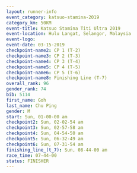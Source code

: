 ```yaml
---
layout: runner-info 
event_category: katsuo-stamina-2019 
category_km: 50KM 
event-title: Katsuo Stamina Titi Ultra 2019 
event-location: Hulu Langat, Selangor, Malaysia 
event-logo: 
event-date: 03-15-2019 
checkpoint-name2: CP 1 (T-2) 
checkpoint-name3: CP 2 (T-3) 
checkpoint-name4: CP 3 (T-4) 
checkpoint-name5: CP 4 (T-5) 
checkpoint-name6: CP 5 (T-6) 
checkpoint-name8: Finishing Line (T-7) 
overall_rank: 96
gender_rank: 74
bib: 5114
first_name: Goh
last_name: Chu Ping
gender: M
start: Sun, 01-00-00 am
checkpoint2: Sun, 02-02-54 am
checkpoint3: Sun, 02-57-58 am
checkpoint4: Sun, 04-54-50 am
checkpoint5: Sun, 06-32-49 am
checkpoint6: Sun, 07-31-54 am
finishing_line_(t_7): Sun, 08-44-00 am
race_time: 07-44-00
status: FINISHER
---
```

